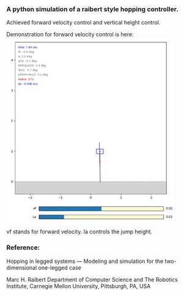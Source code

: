 ### A python simulation of a raibert style hopping controller.

Achieved forward velocity control and vertical height control. 

Demonstration for forward velocity control is here:
![](doc/demo.gif)


vf stands for forward velocity. 
la controls the jump height. 

### Reference:

Hopping in legged systems — Modeling and simulation for the two-dimensional one-legged case

Marc H. Raibert
Department of Computer Science and The Robotics Institute, Carnegie Mellon University, Pittsburgh, PA, USA
